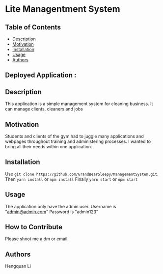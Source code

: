 # Lite Managentment System


## Table of Contents

- [Description](##Description-)
- [Motivation](#Motivation-)
- [Installation](#Installation-)
- [Usage](#Usage-)
- [Authors](#Authors-)

## Deployed Application : 

## Description
This application is a simple management system for cleaning business.
It can manage clients, cleaners and jobs
## Motivation 
Students and clients of the gym had to juggle many applications and webpages throughout training and administering processes. I wanted to bring all their needs within one application. 
## Installation 
Use `git clone https://github.com/GrandBearSleepy/ManagementSystem.git`.
Then `yarn install` or `npm install`
Finally `yarn start` or `npm start` 
## Usage 
The application only have the admin user.
Username is "admin@admin.com"
Password is "admin123"

## How to Contribute 
Please shoot me a dm or email. 
## Authors 
Hengquan Li

